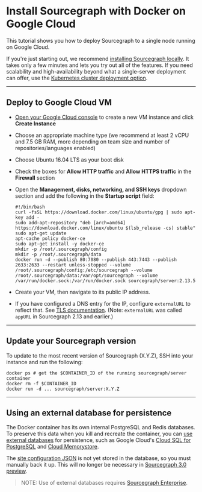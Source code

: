 # Install Sourcegraph with Docker on Google Cloud

<style>
div.alert-info {
    background-color: rgb(221, 241, 255);
    border-radius: 0.5em;
    padding: 0.25em 1em 0.25em 1em;
}
</style>

This tutorial shows you how to deploy Sourcegraph to a single node running on Google Cloud.

If you're just starting out, we recommend [installing Sourcegraph locally](index.md). It takes only a few minutes and lets you try out all of the features. If you need scalability and high-availability beyond what a single-server deployment can offer, use the [Kubernetes cluster deployment option](https://github.com/sourcegraph/deploy-sourcegraph).

---

## Deploy to Google Cloud VM

- [Open your Google Cloud console](https://console.cloud.google.com/compute/instances) to create a new VM instance and click **Create Instance**
- Choose an appropriate machine type (we recommend at least 2 vCPU and 7.5 GB RAM, more depending on team size and number of repositories/languages enabled)
- Choose Ubuntu 16.04 LTS as your boot disk
- Check the boxes for **Allow HTTP traffic** and **Allow HTTPS traffic** in the **Firewall** section
- Open the **Management, disks, networking, and SSH keys** dropdown section and add the following in the **Startup script** field:

  ```
  #!/bin/bash
  curl -fsSL https://download.docker.com/linux/ubuntu/gpg | sudo apt-key add -
  sudo add-apt-repository "deb [arch=amd64] https://download.docker.com/linux/ubuntu $(lsb_release -cs) stable"
  sudo apt-get update
  apt-cache policy docker-ce
  sudo apt-get install -y docker-ce
  mkdir -p /root/.sourcegraph/config
  mkdir -p /root/.sourcegraph/data
  docker run -d --publish 80:7080 --publish 443:7443 --publish 2633:2633 --restart unless-stopped --volume /root/.sourcegraph/config:/etc/sourcegraph --volume /root/.sourcegraph/data:/var/opt/sourcegraph --volume /var/run/docker.sock:/var/run/docker.sock sourcegraph/server:2.13.5
  ```

- Create your VM, then navigate to its public IP address.

- If you have configured a DNS entry for the IP, configure `externalURL` to reflect that. See [TLS documentation](../../tls_ssl.md). (Note: `externalURL` was called `appURL` in Sourcegraph 2.13 and earlier.)

---

## Update your Sourcegraph version

To update to the most recent version of Sourcegraph (X.Y.Z), SSH into your instance and run the following:

```
docker ps # get the $CONTAINER_ID of the running sourcegraph/server container
docker rm -f $CONTAINER_ID
docker run -d ... sourcegraph/server:X.Y.Z
```

---

## Using an external database for persistence

The Docker container has its own internal PostgreSQL and Redis databases. To preserve this data when you kill and recreate the container, you can [use external databases](../../external_database.md) for persistence, such as Google Cloud's [Cloud SQL for PostgreSQL](https://cloud.google.com/sql/docs/postgres/) and [Cloud Memorystore](https://cloud.google.com/memorystore/).

The [site configuration JSON](../../site_config/index.md) is not yet stored in the database, so you must manually back it up. This will no longer be necessary in [Sourcegraph 3.0 preview](https://github.com/sourcegraph/about/pull/36). <!-- TODO: remove this when https://github.com/sourcegraph/about/pull/36 is merged -->

> NOTE: Use of external databases requires [Sourcegraph Enterprise](https://about.sourcegraph.com/pricing).
